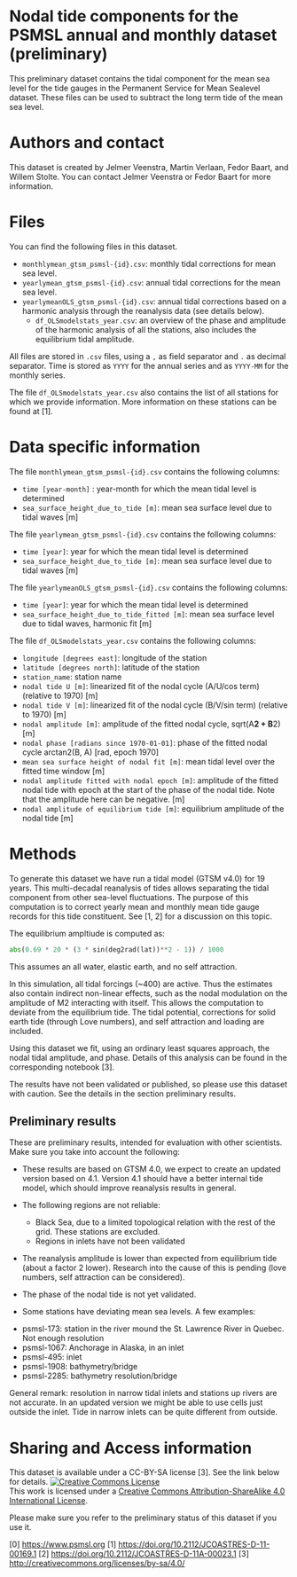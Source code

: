 # Nodal tide components for the PSMSL annual and monthly dataset (preliminary)
This preliminary dataset contains the tidal component for the mean sea
level for the tide gauges in the Permanent Service for Mean Sealevel
dataset. These files can be used to subtract the long term tide of the
mean sea level.


# Authors and contact
This dataset is created by Jelmer Veenstra, Martin Verlaan, Fedor
Baart, and Willem Stolte. You can contact Jelmer Veenstra or Fedor
Baart for more information.


# Files
You can find the following files in this dataset.

- `monthlymean_gtsm_psmsl-{id}.csv`: monthly tidal corrections for mean sea level.
- `yearlymean_gtsm_psmsl-{id}.csv`: annual tidal corrections for the mean sea level.
- `yearlymeanOLS_gtsm_psmsl-{id}.csv`: annual tidal corrections based
  on a harmonic analysis through the reanalysis data (see details
  below).
  - `df_OLSmodelstats_year.csv`: an overview of the phase and amplitude
  of the harmonic analysis of all the stations, also includes the
  equilibrium tidal amplitude.

All files are stored in `.csv` files, using a `,` as field separator and
`.` as decimal separator. Time is stored as `YYYY` for the annual
series and as `YYYY-MM` for the monthly series.

The file `df_OLSmodelstats_year.csv` also contains the list of all
stations for which we provide information. More information on these
stations can be found at [1].


# Data specific information

The file `monthlymean_gtsm_psmsl-{id}.csv` contains the following columns:
- `time [year-month]` : year-month for which the mean tidal level is determined
- `sea_surface_height_due_to_tide [m]`: mean sea surface level due to tidal waves [m]

The file `yearlymean_gtsm_psmsl-{id}.csv` contains the following columns:
- `time [year]`: year for which the mean tidal level is determined
- `sea_surface_height_due_to_tide [m]`: mean sea surface level due to tidal waves [m]

The file `yearlymeanOLS_gtsm_psmsl-{id}.csv` contains the following columns:
- `time [year]`: year for which the mean tidal level is determined
- `sea_surface_height_due_to_tide_fitted [m]`: mean sea surface level due to tidal waves, harmonic fit [m]

The file `df_OLSmodelstats_year.csv` contains the following columns:

- `longitude [degrees east]`: longitude of the station
- `latitude [degrees north]`: latitude of the station
- `station_name`: station name
- `nodal tide U [m]`: linearized fit of the nodal cycle (A/U/cos term) (relative to 1970) [m]
- `nodal tide V [m]`: linearized fit of the nodal cycle (B/V/sin term) (relative to 1970) [m]
- `nodal amplitude [m]`: amplitude of the fitted nodal cycle, sqrt(A**2 + B**2) [m]
- `nodal phase [radians since 1970-01-01]`: phase of the fitted nodal cycle arctan2(B, A) [rad, epoch 1970]
- `mean sea surface height of nodal fit [m]`: mean tidal level over the fitted time window [m]
- `nodal amplitude fitted with nodal epoch [m]`: amplitude of the fitted nodal tide with epoch at the start of the phase of the nodal tide. Note that the amplitude here can be negative. [m]
- `nodal amplitude of equilibrium tide [m]`: equilibrium amplitude of the nodal tide [m]


# Methods
To generate this dataset we have run a tidal model (GTSM v4.0) for 19
years. This multi-decadal reanalysis of tides allows separating the
tidal component from other sea-level fluctuations. The purpose of this
computation is to correct yearly mean and monthly mean tide gauge
records for this tide constituent.  See [1, 2] for a discussion on
this topic.

The equilibrium ampltiude is computed as:
``` python
abs(0.69 * 20 * (3 * sin(deg2rad(lat))**2 - 1)) / 1000
```
This assumes an all water, elastic earth, and no self attraction.

In this simulation, all tidal forcings (~400) are active. Thus the
estimates also contain indirect non-linear effects, such as the nodal
modulation on the amplitude of M2 interacting with itself. This allows
the computation to deviate from the equilibrium tide. The tidal
potential, corrections for solid earth tide (through Love numbers), and
self attraction and loading are included.

Using this dataset we fit, using an ordinary least squares approach,
the nodal tidal amplitude, and phase. Details of this analysis can be
found in the corresponding notebook [3].

The results have not been validated or published, so please use this
dataset with caution. See the details in the section preliminary
results.


## Preliminary results
These are preliminary results, intended for evaluation with other
scientists. Make sure you take into account the following:

- These results are based on GTSM 4.0, we expect to create an updated
  version based on 4.1. Version 4.1 should have a better internal tide
  model, which should improve reanalysis results in general.

- The following regions are not reliable:
  - Black Sea, due to a limited topological relation with the rest of
    the grid. These stations are excluded.
  - Regions in inlets have not been validated

- The reanalysis amplitude is lower than expected from equilibrium
  tide (about a factor 2 lower). Research into the cause of this is
  pending (love numbers, self attraction can be considered).

- The phase of the nodal tide is not yet validated.

- Some stations have deviating mean sea levels. A few examples:

* psmsl-173: station in the river mound the St. Lawrence River in
  Quebec. Not enough resolution
* psmsl-1067: Anchorage in Alaska, in an inlet
* psmsl-495: inlet
* psmsl-1908: bathymetry/bridge
* psmsl-2285: bathymetry resolution/bridge

General remark: resolution in narrow tidal inlets and stations up
rivers are not accurate. In an updated version we might be able to use
cells just outside the inlet. Tide in narrow inlets can be quite
different from outside.




# Sharing and Access information
This dataset is available under a CC-BY-SA license [3]. See the link below for details.
<a rel="license" href="http://creativecommons.org/licenses/by-sa/4.0/"><img alt="Creative Commons License" style="border-width:0" src="https://i.creativecommons.org/l/by-sa/4.0/88x31.png" /></a><br />This work is licensed under a <a rel="license" href="http://creativecommons.org/licenses/by-sa/4.0/">Creative Commons Attribution-ShareAlike 4.0 International License</a>.

Please make sure you refer to the preliminary status of this dataset if you use it.


[0] https://www.psmsl.org
[1] https://doi.org/10.2112/JCOASTRES-D-11-00169.1
[2] https://doi.org/10.2112/JCOASTRES-D-11A-00023.1
[3] http://creativecommons.org/licenses/by-sa/4.0/
